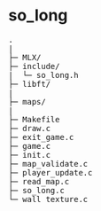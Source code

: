 # so_long

<pre>
.
|
├─ MLX/
├─ include/
|  └─ so_long.h
├─ libft/
|
├─ maps/
|
├─ Makefile
├─ draw.c
├─ exit_game.c
├─ game.c
├─ init.c
├─ map_validate.c
├─ player_update.c
├─ read_map.c
├─ so_long.c
└─ wall_texture.c
</pre>
